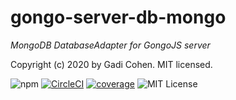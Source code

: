 # gongo-server-db-mongo

*MongoDB DatabaseAdapter for GongoJS server*

Copyright (c) 2020 by Gadi Cohen.  MIT licensed.

![npm](https://img.shields.io/npm/v/gongo-server-db-mongo) [![CircleCI](https://img.shields.io/circleci/build/github/gongojs/gongo-server-db-mongo)](https://circleci.com/gh/gongojs/gongo-server-db-mongo) [![coverage](https://img.shields.io/codecov/c/github/gongojs/gongo-server-db-mongo)](https://codecov.io/gh/gongojs/gongo-server-db-mongo) ![MIT License](https://img.shields.io/badge/license-MIT-blue.svg)

